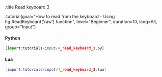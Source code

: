 .title Read keyboard 3

.tutorial(goal="How to read from the keyboard - Using hg.ReadKeyboard('raw') function", level="Beginner", duration=10, lang=All, group="Input")

#### Python

```python
[import:tutorials/input/4_read_keyboard_3.py]
```

#### Lua

```lua
[import:tutorials/input/4_read_keyboard_3.lua]
```
